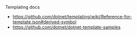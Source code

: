 Templating docs

- https://github.com/dotnet/templating/wiki/Reference-for-template.json#derived-symbol
- https://github.com/dotnet/dotnet-template-samples